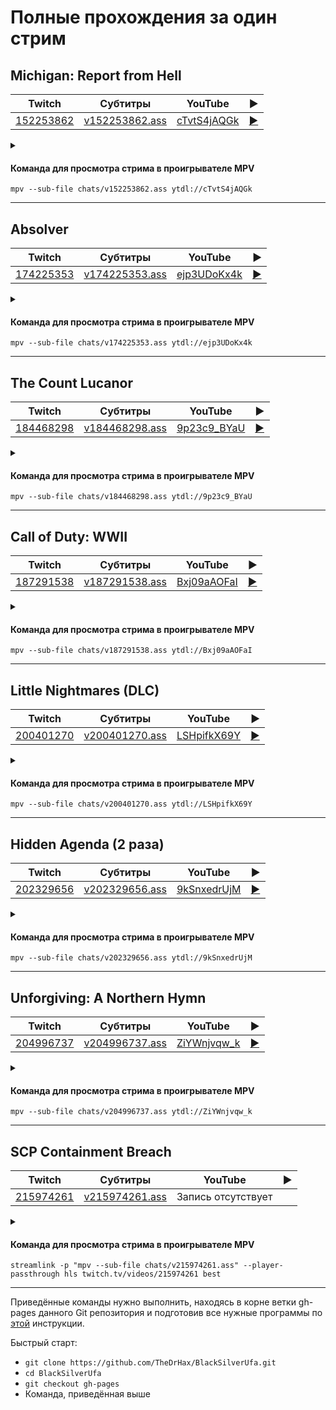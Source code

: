 <!-- video.js -->
<link href="https://cdnjs.cloudflare.com/ajax/libs/video.js/6.3.3/video-js.css" rel="stylesheet">
<script src="https://cdnjs.cloudflare.com/ajax/libs/video.js/6.3.3/video.js"></script>
<!-- videojs-youtube -->
<script src="https://cdnjs.cloudflare.com/ajax/libs/videojs-youtube/2.4.1/Youtube.js"></script>
<!-- libjass -->
<link href="https://cdn.jsdelivr.net/npm/libjass@0.11.0/libjass.css" rel="stylesheet">
<script src="https://cdn.jsdelivr.net/npm/libjass@0.11.0/libjass.js"></script>
<!-- videojs-ass -->
<link href="https://cdn.jsdelivr.net/npm/videojs-ass@0.8.0/src/videojs.ass.css" rel="stylesheet">
<script src="https://cdn.jsdelivr.net/npm/videojs-ass@0.8.0/src/videojs.ass.js"></script>
<!-- videojs-resolution-switcher -->
<script src="https://cdn.jsdelivr.net/npm/videojs-resolution-switcher@0.4.2/lib/videojs-resolution-switcher.min.js"></script>

<script>
function createPlayer(id, youtube, twitch) {
  videojs(id, {
    controls: true,
    nativeControlsForTouch: false,
    width: 640,
    height: 360,
    fluid: true,
    plugins: {
      ass: {
        src: ["../chats/v" + twitch + ".ass"],
        delay: -0.1,
      },
      videoJsResolutionSwitcher: {
        default: 'high',
        dynamicLabel: true
      }
    },
    techOrder: ["youtube"],
    sources: [{
      "type": "video/youtube",
      "src": "https://www.youtube.com/watch?v=" + youtube
    }]
  });
}
</script>

<style>
  .main-content {
    padding: 2rem;
    max-width: 72rem;
  }
</style>

# Полные прохождения за один стрим

## Michigan: Report from Hell

| Twitch | Субтитры | YouTube | ▶ |
| ------ | -------- | ------- | - |
| [152253862](https://www.twitch.tv/videos/152253862) | [v152253862.ass](../chats/v152253862.ass) | [cTvtS4jAQGk](https://www.youtube.com/watch?v=cTvtS4jAQGk) | <a href="/src/player.html?v=cTvtS4jAQGk&s=152253862" onclick="return openPlayer152253862()">▶</a> |

<script>
  function openPlayer152253862() {
    createPlayer("player-cTvtS4jAQGk", "cTvtS4jAQGk", "152253862");
    document.getElementById("spoiler-cTvtS4jAQGk").click();
    return false;
  }
</script>

<details>
  <summary id="spoiler-cTvtS4jAQGk"></summary>

  <div class="player-wrapper" style="margin-top: 32px">
    <video
      id="player-cTvtS4jAQGk"
      class="video-js vjs-default-skin vjs-big-play-centered" />
  </div>
</details>

#### Команда для просмотра стрима в проигрывателе MPV

```
mpv --sub-file chats/v152253862.ass ytdl://cTvtS4jAQGk
```

----
## Absolver

| Twitch | Субтитры | YouTube | ▶ |
| ------ | -------- | ------- | - |
| [174225353](https://www.twitch.tv/videos/174225353) | [v174225353.ass](../chats/v174225353.ass) | [ejp3UDoKx4k](https://www.youtube.com/watch?v=ejp3UDoKx4k) | <a href="/src/player.html?v=ejp3UDoKx4k&s=174225353" onclick="return openPlayer174225353()">▶</a> |

<script>
  function openPlayer174225353() {
    createPlayer("player-ejp3UDoKx4k", "ejp3UDoKx4k", "174225353");
    document.getElementById("spoiler-ejp3UDoKx4k").click();
    return false;
  }
</script>

<details>
  <summary id="spoiler-ejp3UDoKx4k"></summary>

  <div class="player-wrapper" style="margin-top: 32px">
    <video
      id="player-ejp3UDoKx4k"
      class="video-js vjs-default-skin vjs-big-play-centered" />
  </div>
</details>

#### Команда для просмотра стрима в проигрывателе MPV

```
mpv --sub-file chats/v174225353.ass ytdl://ejp3UDoKx4k
```

----
## The Count Lucanor

| Twitch | Субтитры | YouTube | ▶ |
| ------ | -------- | ------- | - |
| [184468298](https://www.twitch.tv/videos/184468298) | [v184468298.ass](../chats/v184468298.ass) | [9p23c9_BYaU](https://www.youtube.com/watch?v=9p23c9_BYaU) | <a href="/src/player.html?v=9p23c9_BYaU&s=184468298" onclick="return openPlayer184468298()">▶</a> |

<script>
  function openPlayer184468298() {
    createPlayer("player-9p23c9_BYaU", "9p23c9_BYaU", "184468298");
    document.getElementById("spoiler-9p23c9_BYaU").click();
    return false;
  }
</script>

<details>
  <summary id="spoiler-9p23c9_BYaU"></summary>

  <div class="player-wrapper" style="margin-top: 32px">
    <video
      id="player-9p23c9_BYaU"
      class="video-js vjs-default-skin vjs-big-play-centered" />
  </div>
</details>

#### Команда для просмотра стрима в проигрывателе MPV

```
mpv --sub-file chats/v184468298.ass ytdl://9p23c9_BYaU
```

----
## Call of Duty: WWII

| Twitch | Субтитры | YouTube | ▶ |
| ------ | -------- | ------- | - |
| [187291538](https://www.twitch.tv/videos/187291538) | [v187291538.ass](../chats/v187291538.ass) | [Bxj09aAOFaI](https://www.youtube.com/watch?v=Bxj09aAOFaI) | <a href="/src/player.html?v=Bxj09aAOFaI&s=187291538" onclick="return openPlayer187291538()">▶</a> |

<script>
  function openPlayer187291538() {
    createPlayer("player-Bxj09aAOFaI", "Bxj09aAOFaI", "187291538");
    document.getElementById("spoiler-Bxj09aAOFaI").click();
    return false;
  }
</script>

<details>
  <summary id="spoiler-Bxj09aAOFaI"></summary>

  <div class="player-wrapper" style="margin-top: 32px">
    <video
      id="player-Bxj09aAOFaI"
      class="video-js vjs-default-skin vjs-big-play-centered" />
  </div>
</details>

#### Команда для просмотра стрима в проигрывателе MPV

```
mpv --sub-file chats/v187291538.ass ytdl://Bxj09aAOFaI
```

----
## Little Nightmares (DLC)

| Twitch | Субтитры | YouTube | ▶ |
| ------ | -------- | ------- | - |
| [200401270](https://www.twitch.tv/videos/200401270) | [v200401270.ass](../chats/v200401270.ass) | [LSHpifkX69Y](https://www.youtube.com/watch?v=LSHpifkX69Y) | <a href="/src/player.html?v=LSHpifkX69Y&s=200401270" onclick="return openPlayer200401270()">▶</a> |

<script>
  function openPlayer200401270() {
    createPlayer("player-LSHpifkX69Y", "LSHpifkX69Y", "200401270");
    document.getElementById("spoiler-LSHpifkX69Y").click();
    return false;
  }
</script>

<details>
  <summary id="spoiler-LSHpifkX69Y"></summary>

  <div class="player-wrapper" style="margin-top: 32px">
    <video
      id="player-LSHpifkX69Y"
      class="video-js vjs-default-skin vjs-big-play-centered" />
  </div>
</details>

#### Команда для просмотра стрима в проигрывателе MPV

```
mpv --sub-file chats/v200401270.ass ytdl://LSHpifkX69Y
```

----
## Hidden Agenda (2 раза)

| Twitch | Субтитры | YouTube | ▶ |
| ------ | -------- | ------- | - |
| [202329656](https://www.twitch.tv/videos/202329656) | [v202329656.ass](../chats/v202329656.ass) | [9kSnxedrUjM](https://www.youtube.com/watch?v=9kSnxedrUjM) | <a href="/src/player.html?v=9kSnxedrUjM&s=202329656" onclick="return openPlayer202329656()">▶</a> |

<script>
  function openPlayer202329656() {
    createPlayer("player-9kSnxedrUjM", "9kSnxedrUjM", "202329656");
    document.getElementById("spoiler-9kSnxedrUjM").click();
    return false;
  }
</script>

<details>
  <summary id="spoiler-9kSnxedrUjM"></summary>

  <div class="player-wrapper" style="margin-top: 32px">
    <video
      id="player-9kSnxedrUjM"
      class="video-js vjs-default-skin vjs-big-play-centered" />
  </div>
</details>

#### Команда для просмотра стрима в проигрывателе MPV

```
mpv --sub-file chats/v202329656.ass ytdl://9kSnxedrUjM
```

----
## Unforgiving: A Northern Hymn

| Twitch | Субтитры | YouTube | ▶ |
| ------ | -------- | ------- | - |
| [204996737](https://www.twitch.tv/videos/204996737) | [v204996737.ass](../chats/v204996737.ass) | [ZiYWnjvqw_k](https://www.youtube.com/watch?v=ZiYWnjvqw_k) | <a href="/src/player.html?v=ZiYWnjvqw_k&s=204996737" onclick="return openPlayer204996737()">▶</a> |

<script>
  function openPlayer204996737() {
    createPlayer("player-ZiYWnjvqw_k", "ZiYWnjvqw_k", "204996737");
    document.getElementById("spoiler-ZiYWnjvqw_k").click();
    return false;
  }
</script>

<details>
  <summary id="spoiler-ZiYWnjvqw_k"></summary>

  <div class="player-wrapper" style="margin-top: 32px">
    <video
      id="player-ZiYWnjvqw_k"
      class="video-js vjs-default-skin vjs-big-play-centered" />
  </div>
</details>

#### Команда для просмотра стрима в проигрывателе MPV

```
mpv --sub-file chats/v204996737.ass ytdl://ZiYWnjvqw_k
```

----
## SCP Containment Breach

| Twitch | Субтитры | YouTube | ▶ |
| ------ | -------- | ------- | - |
| [215974261](https://www.twitch.tv/videos/215974261) | [v215974261.ass](../chats/v215974261.ass) | Запись отсутствует |  |

<script>
  function openPlayer215974261() {
    createPlayer("player-NULL", "NULL", "215974261");
    document.getElementById("spoiler-NULL").click();
    return false;
  }
</script>

<details>
  <summary id="spoiler-NULL"></summary>

  <div class="player-wrapper" style="margin-top: 32px">
    <video
      id="player-NULL"
      class="video-js vjs-default-skin vjs-big-play-centered" />
  </div>
</details>

#### Команда для просмотра стрима в проигрывателе MPV

```
streamlink -p "mpv --sub-file chats/v215974261.ass" --player-passthrough hls twitch.tv/videos/215974261 best
```

----

Приведённые команды нужно выполнить, находясь в корне ветки gh-pages данного Git репозитория и подготовив все нужные программы по [этой](../tutorials/watch-online.md) инструкции.

Быстрый старт:
* `git clone https://github.com/TheDrHax/BlackSilverUfa.git`
* `cd BlackSilverUfa`
* `git checkout gh-pages`
* Команда, приведённая выше

